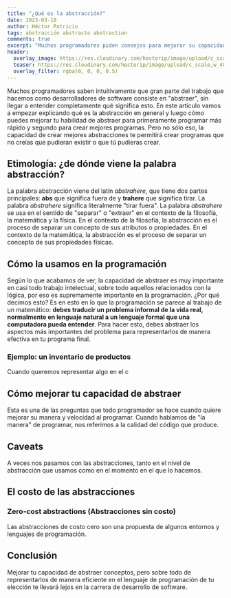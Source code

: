 ```yaml
---
title: "¿Qué es la abstracción?"
date: 2023-03-10
author: Héctor Patricio
tags: abstracción abstracto abstraction
comments: true
excerpt: "Muchos programadores piden consejos para mejorar su capacidad de abstracción. Vamos a hablar de lo que es y cómo se puede usar para programar mejor."
header:
  overlay_image: https://res.cloudinary.com/hectorip/image/upload/c_scale,w_1400/v1678168555/shubham-dhage-w06BFh5bRRA-unsplash_xek5go.jpg
  teaser: https://res.cloudinary.com/hectorip/image/upload/c_scale,w_400/v1678168555/shubham-dhage-w06BFh5bRRA-unsplash_xek5go.jpg
  overlay_filter: rgba(0, 0, 0, 0.5)
---
```


Muchos programadores saben intuitivamente que gran parte del trabajo que hacemos como desarrolladores de software consiste en "abstraer", sin llegar a entender completamente qué significa esto. En este artículo vamos a empezar explicando qué es la abstracción en general y luego cómo puedes mejorar tu habilidad de abstraer para primeramente programar más rápido y segundo para crear mejores programas. Pero no sólo eso, la capacidad de crear mejores abstracciones te permitirá crear programas que no creías que pudieran existir o que tú pudieras crear.

## Etimología: ¿de dónde viene la palabra abstracción?

La palabra abstracción viene del latín _abstrahere_, que tiene dos partes principales: **abs** que significa fuera de y **trahere** que significa tirar. La palabra _abstrahere_ significa literalmente "tirar fuera". La palabra _abstrahere_ se usa en el sentido de "separar" o "extraer" en el contexto de la filosofía, la matemática y la física. En el contexto de la filosofía, la abstracción es el proceso de separar un concepto de sus atributos o propiedades. En el contexto de la matemática, la abstracción es el proceso de separar un concepto de sus propiedades físicas.

## Cómo la usamos en la programación

Según lo que acabamos de ver, la capacidad de abstraer es muy importante en casi todo trabajo intelectual, sobre todo aquellos relacionados con la lógica, por eso es supremamente importante en la programación. ¿Por qué decimos esto? Es en esto en lo que la programación se parece al trabajo de un matemático: **debes traducir un problema informal de la vida real, normalmente en lenguaje natural a un lenguaje formal que una computadora pueda entender**. Para hacer esto, debes abstraer los aspectos más importantes del problema para representarlos de manera efectiva en tu programa final.

### Ejemplo: un inventario de productos

Cuando queremos representar algo en el c

## Cómo mejorar tu capacidad de abstraer

Esta es una de las preguntas que todo programador se hace cuando quiere mejorar su manera y velocidad al programar. Cuando hablamos de "la manera" de programar, nos referimos a la calidad del código que produce.

## Caveats

A veces nos pasamos con las abstracciones, tanto en el nivel de abstracción que usamos como en el momento en el que lo hacemos.

## El costo de las abstracciones

### Zero-cost abstractions (Abstracciones sin costo)

Las abstracciones de costo cero son una propuesta de algunos entornos y lenguajes de programación.

## Conclusión

Mejorar tu capacidad de abstraer conceptos, pero sobre todo de representarlos de manera eficiente en el lenguaje de programación de tu elección te llevará lejos en la carrera de desarrollo de software.
